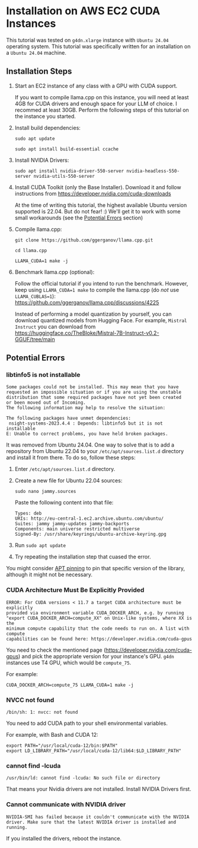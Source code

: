 # Installation on AWS EC2 CUDA Instances

This tutorial was tested on `g4dn.xlarge` instance with `Ubuntu 24.04` operating 
system. This tutorial was specifically written for an installation on a `Ubuntu 24.04` machine.

## Installation Steps

1. Start an EC2 instance of any class with a GPU with CUDA support.  
    
    If you want to compile llama.cpp on this instance, you will need at least 4GB for CUDA drivers and enough space for your LLM of choice. I recommed at least 30GB. Perform the following steps of this tutorial on the instance you started.

2. Install build dependencies:
    ```shell
    sudo apt update
    ```
    ```shell
    sudo apt install build-essential ccache
    ```
   
3. Install NVIDIA Drivers:
    ```shell
    sudo apt install nvidia-driver-550-server nvidia-headless-550-server nvidia-utils-550-server
    ```

4. Install CUDA Toolkit (only the Base Installer). Download it and follow instructions from
  https://developer.nvidia.com/cuda-downloads  

    At the time of writing this tutorial, the highest available Ubuntu version supported is 22.04. But do not fear! :) We'll get it to work with some small workarounds (see the [Potential Errors](#potential-errors) section)

5. Compile llama.cpp:
    ```shell
    git clone https://github.com/ggerganov/llama.cpp.git
    ```
    ```shell
    cd llama.cpp
    ```
    ```shell
    LLAMA_CUDA=1 make -j
    ```
5. Benchmark llama.cpp (optional):

    Follow the official tutorial if you intend to run the benchmark. However, keep using `LLAMA_CUDA=1 make` to compile the llama.cpp (do *not* use `LLAMA_CUBLAS=1`):
  https://github.com/ggerganov/llama.cpp/discussions/4225

    Instead of performing a model quantization by yourself, you can download quantized models from Hugging Face. For example, `Mistral Instruct` you can download from https://huggingface.co/TheBloke/Mistral-7B-Instruct-v0.2-GGUF/tree/main

## Potential Errors

### libtinfo5 is not installable

```
Some packages could not be installed. This may mean that you have
requested an impossible situation or if you are using the unstable
distribution that some required packages have not yet been created
or been moved out of Incoming.
The following information may help to resolve the situation:

The following packages have unmet dependencies:
 nsight-systems-2023.4.4 : Depends: libtinfo5 but it is not installable
E: Unable to correct problems, you have held broken packages.
```

It was removed from Ubuntu 24.04. One way to solve that is to add a repository
from Ubuntu 22.04 to your `/etc/apt/sources.list.d` directory and install it from 
there. To do so, follow these steps:

1. Enter `/etc/apt/sources.list.d` directory.
2. Create a new file for Ubuntu 22.04 sources:
    ```shell
    sudo nano jammy.sources
    ```

    Paste the following content into that file:

    ```
    Types: deb
    URIs: http://eu-central-1.ec2.archive.ubuntu.com/ubuntu/
    Suites: jammy jammy-updates jammy-backports
    Components: main universe restricted multiverse
    Signed-By: /usr/share/keyrings/ubuntu-archive-keyring.gpg
    ```
3. Run `sudo apt update`
4. Try repeating the installation step that cuased the error.

You might consider 
[APT pinning](https://help.ubuntu.com/community/PinningHowto) to pin that 
specific version of the library, although it might not be necessary.

### CUDA Architecture Must Be Explicitly Provided

```
ERROR: For CUDA versions < 11.7 a target CUDA architecture must be explicitly 
provided via environment variable CUDA_DOCKER_ARCH, e.g. by running 
"export CUDA_DOCKER_ARCH=compute_XX" on Unix-like systems, where XX is the 
minimum compute capability that the code needs to run on. A list with compute 
capabilities can be found here: https://developer.nvidia.com/cuda-gpus
```

You need to check the mentioned page (https://developer.nvidia.com/cuda-gpus)
and pick the appropriate version for your instance's GPU. `g4dn` instances 
use T4 GPU, which would be `compute_75`.

For example:

```shell
CUDA_DOCKER_ARCH=compute_75 LLAMA_CUDA=1 make -j
```

### NVCC not found

```
/bin/sh: 1: nvcc: not found
```

You need to add CUDA path to your shell environmental variables.

For example, with Bash and CUDA 12:

```
export PATH="/usr/local/cuda-12/bin:$PATH"
export LD_LIBRARY_PATH="/usr/local/cuda-12/lib64:$LD_LIBRARY_PATH"
```

### cannot find -lcuda

```
/usr/bin/ld: cannot find -lcuda: No such file or directory
```

That means your Nvidia drivers are not installed. Install NVIDIA Drivers first.

### Cannot communicate with NVIDIA driver

```
NVIDIA-SMI has failed because it couldn't communicate with the NVIDIA driver. Make sure that the latest NVIDIA driver is installed and running.
```

If you installed the drivers, reboot the instance.
